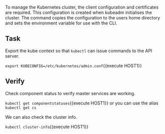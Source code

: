 To manage the Kubernetes cluster, the client configuration and certificates are required. This configuration is created when kubeadm initialises the cluster. The command copies the configuration to the users home directory and sets the environment variable for use with the CLI.

## Task

Export the kube context so that `kubectl` can issue commands to the API server.

`export KUBECONFIG=/etc/kubernetes/admin.conf`{{execute HOST1}}

## Verify

Check component status to verify master services are working.

`kubectl get componentstatuses`{{execute HOST1}} or you can use the alias `kubectl get cs`

We can also check the cluster info.

`kubectl cluster-info`{{execute HOST1}}
